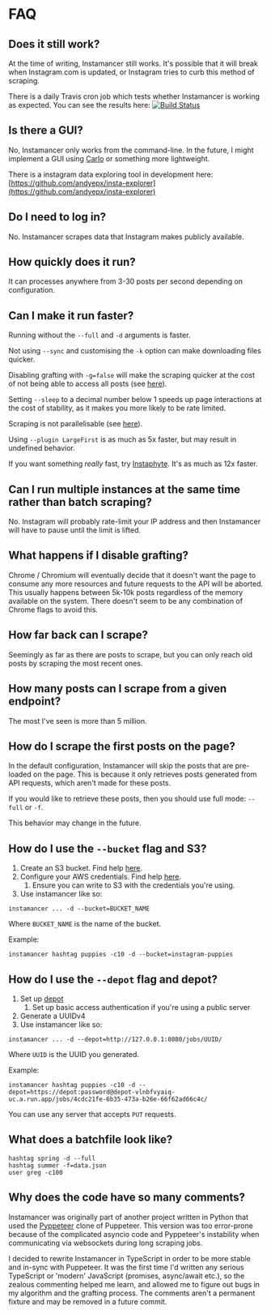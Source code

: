 # FAQ
## Does it still work?
At the time of writing, Instamancer still works. It's possible that it will break when Instagram.com is updated, or Instagram tries to curb this method of scraping.

There is a daily Travis cron job which tests whether Instamancer is working as expected. You can see the results here: [![Build Status](https://img.shields.io/gitlab/pipeline/scriptsmith/instamancer)](https://gitlab.com/ScriptSmith/instamancer/pipelines)

## Is there a GUI?
No, Instamancer only works from the command-line. In the future, I might implement a GUI using [Carlo](https://github.com/GoogleChromeLabs/carlo) or something more lightweight.

There is a instagram data exploring tool in development here: [https://github.com/andyepx/insta-explorer](https://github.com/andyepx/insta-explorer)

## Do I need to log in?
No. Instamancer scrapes data that Instagram makes publicly available.

## How quickly does it run?
It can processes anywhere from 3-30 posts per second depending on configuration.

## Can I make it run faster?
Running without the `--full` and `-d` arguments is faster.

Not using `--sync` and customising the `-k` option can make downloading files quicker.

Disabling grafting with `-g=false` will make the scraping quicker at the cost of not being able to access all posts (see [here](#what-happens-if-i-disable-grafting)).

Setting `--sleep` to a decimal number below 1 speeds up page interactions at the cost of stability, as it makes you more likely to be rate limited.

Scraping is not parallelisable (see [here](#can-i-run-multiple-instances-at-the-same-time-rather-than-batch-scraping)).

Using `--plugin LargeFirst` is as much as 5x faster, but may result in undefined behavior.

If you want something *really* fast, try [Instaphyte](https://github.com/ScriptSmith/instaphyte). It's as much as 12x faster.

## Can I run multiple instances at the same time rather than batch scraping?
No. Instagram will probably rate-limit your IP address and then Instamancer will have to pause until the limit is lifted.

## What happens if I disable grafting?
Chrome / Chromium will eventually decide that it doesn't want the page to consume any more resources and future requests to the API will be aborted. This usually happens between 5k-10k posts regardless of the memory available on the system. There doesn't seem to be any combination of Chrome flags to avoid this.

## How far back can I scrape?
Seemingly as far as there are posts to scrape, but you can only reach old posts by scraping the most recent ones.

## How many posts can I scrape from a given endpoint?
The most I've seen is more than 5 million.

## How do I scrape the first posts on the page?

In the default configuration, Instamancer will skip the posts that are pre-loaded on the page. This is because it only retrieves posts generated from API requests, which aren't made for these posts.

If you would like to retrieve these posts, then you should use full mode: `--full` or `-f`.

This behavior may change in the future.

## How do I use the `--bucket` flag and S3?
1. Create an S3 bucket. Find help [here](https://docs.aws.amazon.com/AmazonS3/latest/gsg/CreatingABucket.html).
2. Configure your AWS credentials. Find help [here](https://docs.aws.amazon.com/sdk-for-javascript/v2/developer-guide/loading-node-credentials-shared.html).
    1. Ensure you can write to S3 with the credentials you're using.
3. Use instamancer like so:

```
instamancer ... -d --bucket=BUCKET_NAME
```

Where `BUCKET_NAME` is the name of the bucket.

Example:

```
instamancer hashtag puppies -c10 -d --bucket=instagram-puppies
```


## How do I use the `--depot` flag and depot?
1. Set up [depot](https://github.com/ScriptSmith/depot)
    1. Set up basic access authentication if you're using a public server
2. Generate a UUIDv4
3. Use instamancer like so:

```
instamancer ... -d --depot=http://127.0.0.1:8080/jobs/UUID/
```

Where `UUID` is the UUID you generated.

Example:

```
instamancer hashtag puppies -c10 -d --depot=https://depot:password@depot-vlnbfvyaiq-uc.a.run.app/jobs/4cdc21fe-6b35-473a-b26e-66f62ad66c4c/
```

You can use any server that accepts `PUT` requests.


## What does a batchfile look like?
```
hashtag spring -d --full
hashtag summer -f=data.json
user greg -c100
```

## Why does the code have so many comments?
Instamancer was originally part of another project written in Python that used the [Pyppeteer](https://github.com/miyakogi/pyppeteer) clone of Puppeteer. This version was too error-prone because of the complicated asyncio code and Pyppeteer's instability when communicating via websockets during long scraping jobs.

I decided to rewrite Instamancer in TypeScript in order to be more stable and in-sync with Puppeteer. It was the first time I'd written any serious TypeScript or 'modern' JavaScript (promises, async/await etc.), so the zealous commenting helped me learn, and allowed me to figure out bugs in my algorithm and the grafting process. The comments aren't a permanent fixture and may be removed in a future commit.
